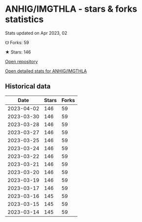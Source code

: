 # ANHIG/IMGTHLA - stars & forks statistics

Stats updated on Apr 2023, 02

☋ Forks: 59

★ Stars: 146

[Open repository](https://github.com/ANHIG/IMGTHLA)

[Open detailed stats for ANHIG/IMGTHLA](https://reviewgithub.com/rep/ANHIG/IMGTHLA)

## Historical data
| Date | Stars | Forks |
|------|-------|-------|
| 2023-04-02 | 146 | 59 | 
| 2023-03-30 | 146 | 59 | 
| 2023-03-28 | 146 | 59 | 
| 2023-03-27 | 146 | 59 | 
| 2023-03-25 | 146 | 59 | 
| 2023-03-24 | 146 | 59 | 
| 2023-03-22 | 146 | 59 | 
| 2023-03-21 | 146 | 59 | 
| 2023-03-20 | 146 | 59 | 
| 2023-03-19 | 146 | 59 | 
| 2023-03-17 | 146 | 59 | 
| 2023-03-16 | 145 | 59 | 
| 2023-03-15 | 145 | 59 | 
| 2023-03-14 | 145 | 59 | 

